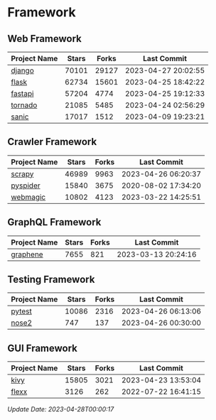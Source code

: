 # Framework

## Web Framework
| Project Name | Stars | Forks | Last Commit |
| ------------ | ----- | ----- | ----------- |
| [django](https://github.com/django/django) | 70101 | 29127 | 2023-04-27 20:02:55 |
| [flask](https://github.com/pallets/flask) | 62734 | 15601 | 2023-04-25 18:42:22 |
| [fastapi](https://github.com/tiangolo/fastapi) | 57204 | 4774 | 2023-04-25 19:12:33 |
| [tornado](https://github.com/tornadoweb/tornado) | 21085 | 5485 | 2023-04-24 02:56:29 |
| [sanic](https://github.com/sanic-org/sanic) | 17017 | 1512 | 2023-04-09 19:23:21 |

## Crawler Framework
| Project Name | Stars | Forks | Last Commit |
| ------------ | ----- | ----- | ----------- |
| [scrapy](https://github.com/scrapy/scrapy) | 46989 | 9963 | 2023-04-26 06:20:37 |
| [pyspider](https://github.com/binux/pyspider) | 15840 | 3675 | 2020-08-02 17:34:20 |
| [webmagic](https://github.com/code4craft/webmagic) | 10802 | 4123 | 2023-03-22 14:25:51 |

## GraphQL Framework
| Project Name | Stars | Forks | Last Commit |
| ------------ | ----- | ----- | ----------- |
| [graphene](https://github.com/graphql-python/graphene) | 7655 | 821 | 2023-03-13 20:24:16 |

## Testing Framework
| Project Name | Stars | Forks | Last Commit |
| ------------ | ----- | ----- | ----------- |
| [pytest](https://github.com/pytest-dev/pytest) | 10086 | 2316 | 2023-04-26 06:13:06 |
| [nose2](https://github.com/nose-devs/nose2) | 747 | 137 | 2023-04-26 00:30:00 |

## GUI Framework
| Project Name | Stars | Forks | Last Commit |
| ------------ | ----- | ----- | ----------- |
| [kivy](https://github.com/kivy/kivy) | 15805 | 3021 | 2023-04-23 13:53:04 |
| [flexx](https://github.com/flexxui/flexx) | 3126 | 262 | 2022-07-22 16:41:15 |

*Update Date: 2023-04-28T00:00:17*
